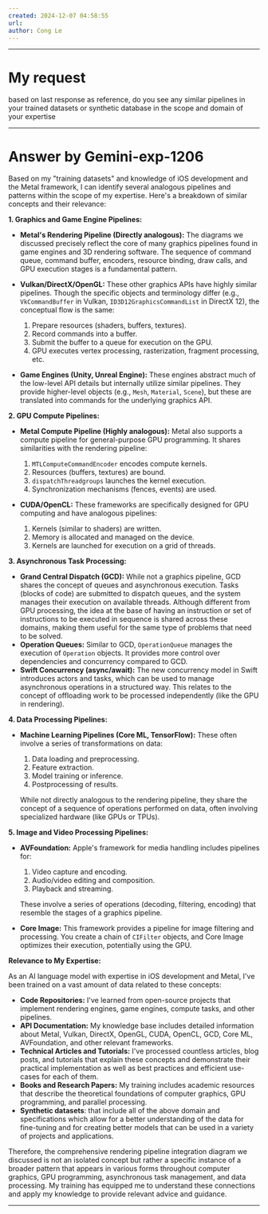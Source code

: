 ```yaml
---
created: 2024-12-07 04:58:55
url: 
author: Cong Le
---
```






---

# My request 

based on last response as reference, do you see any similar pipelines in your trained datasets or synthetic database in the scope and domain of your expertise



---

# Answer by Gemini-exp-1206

Based on my "training datasets" and knowledge of iOS development and the Metal framework, I can identify several analogous pipelines and patterns within the scope of my expertise. Here's a breakdown of similar concepts and their relevance:

**1. Graphics and Game Engine Pipelines:**

*   **Metal's Rendering Pipeline (Directly analogous):** The diagrams we discussed precisely reflect the core of many graphics pipelines found in game engines and 3D rendering software. The sequence of command queue, command buffer, encoders, resource binding, draw calls, and GPU execution stages is a fundamental pattern.
*   **Vulkan/DirectX/OpenGL:** These other graphics APIs have highly similar pipelines. Though the specific objects and terminology differ (e.g., `VkCommandBuffer` in Vulkan, `ID3D12GraphicsCommandList` in DirectX 12), the conceptual flow is the same:

    1. Prepare resources (shaders, buffers, textures).
    2. Record commands into a buffer.
    3. Submit the buffer to a queue for execution on the GPU.
    4. GPU executes vertex processing, rasterization, fragment processing, etc.

*   **Game Engines (Unity, Unreal Engine):**  These engines abstract much of the low-level API details but internally utilize similar pipelines. They provide higher-level objects (e.g., `Mesh`, `Material`, `Scene`), but these are translated into commands for the underlying graphics API.

**2. GPU Compute Pipelines:**

*   **Metal Compute Pipeline (Highly analogous):** Metal also supports a compute pipeline for general-purpose GPU programming. It shares similarities with the rendering pipeline:

    1. `MTLComputeCommandEncoder` encodes compute kernels.
    2. Resources (buffers, textures) are bound.
    3. `dispatchThreadgroups` launches the kernel execution.
    4. Synchronization mechanisms (fences, events) are used.

*   **CUDA/OpenCL:** These frameworks are specifically designed for GPU computing and have analogous pipelines:

    1. Kernels (similar to shaders) are written.
    2. Memory is allocated and managed on the device.
    3. Kernels are launched for execution on a grid of threads.

**3. Asynchronous Task Processing:**

*   **Grand Central Dispatch (GCD):** While not a graphics pipeline, GCD shares the concept of queues and asynchronous execution. Tasks (blocks of code) are submitted to dispatch queues, and the system manages their execution on available threads. Although different from GPU processing, the idea at the base of having an instruction or set of instructions to be executed in sequence is shared across these domains, making them useful for the same type of problems that need to be solved.
*   **Operation Queues:** Similar to GCD, `OperationQueue` manages the execution of `Operation` objects. It provides more control over dependencies and concurrency compared to GCD.
*   **Swift Concurrency (async/await):**  The new concurrency model in Swift introduces actors and tasks, which can be used to manage asynchronous operations in a structured way. This relates to the concept of offloading work to be processed independently (like the GPU in rendering).

**4. Data Processing Pipelines:**

*   **Machine Learning Pipelines (Core ML, TensorFlow):** These often involve a series of transformations on data:

    1. Data loading and preprocessing.
    2. Feature extraction.
    3. Model training or inference.
    4. Postprocessing of results.

    While not directly analogous to the rendering pipeline, they share the concept of a sequence of operations performed on data, often involving specialized hardware (like GPUs or TPUs).

**5. Image and Video Processing Pipelines:**

*   **AVFoundation:** Apple's framework for media handling includes pipelines for:

    1. Video capture and encoding.
    2. Audio/video editing and composition.
    3. Playback and streaming.

    These involve a series of operations (decoding, filtering, encoding) that resemble the stages of a graphics pipeline.
*   **Core Image:** This framework provides a pipeline for image filtering and processing. You create a chain of `CIFilter` objects, and Core Image optimizes their execution, potentially using the GPU.

**Relevance to My Expertise:**

As an AI language model with expertise in iOS development and Metal, I've been trained on a vast amount of data related to these concepts:

*   **Code Repositories:**  I've learned from open-source projects that implement rendering engines, game engines, compute tasks, and other pipelines.
*   **API Documentation:** My knowledge base includes detailed information about Metal, Vulkan, DirectX, OpenGL, CUDA, OpenCL, GCD, Core ML, AVFoundation, and other relevant frameworks.
*   **Technical Articles and Tutorials:** I've processed countless articles, blog posts, and tutorials that explain these concepts and demonstrate their practical implementation as well as best practices and efficient use-cases for each of them.
*   **Books and Research Papers:** My training includes academic resources that describe the theoretical foundations of computer graphics, GPU programming, and parallel processing.
*   **Synthetic datasets**: that include all of the above domain and specifications which allow for a better understanding of the data for fine-tuning and for creating better models that can be used in a variety of projects and applications.

Therefore, the comprehensive rendering pipeline integration diagram we discussed is not an isolated concept but rather a specific instance of a broader pattern that appears in various forms throughout computer graphics, GPU programming, asynchronous task management, and data processing. My training has equipped me to understand these connections and apply my knowledge to provide relevant advice and guidance.

---




